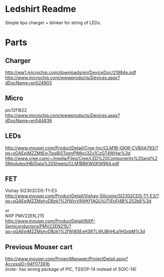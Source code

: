 Ledshirt Readme
=====
Simple lipo charger + blinker for string of LEDs.

Parts
=====
Charger
-----
http://ww1.microchip.com/downloads/en/DeviceDoc/21984e.pdf  
http://www.microchip.com/wwwproducts/Devices.aspx?dDocName=en024903

Micro
-----
pic12f1822  
http://www.microchip.com/wwwproducts/Devices.aspx?dDocName=en544839

LEDs
-----
http://www.mouser.com/ProductDetail/Cree-Inc/CLM1B-GKW-CVBXA793/?qs=sGAEpiMZZMtEjy7lsqBi5ToqnPlMkcj3Zy1CzGT4WHw%3d  
http://www.cree.com/~/media/Files/Cree/LED%20Components%20and%20Modules/HB/Data%20Sheets/CLM1BBKWGKW994.pdf  

FET
-----
Vishay SI2302CDS-T1-E3  
http://www.mouser.com/ProductDetail/Vishay-Siliconix/SI2302CDS-T1-E3/?qs=sGAEpiMZZMshyDBzk1%2fWixV8WKf1AQUVJTjEt414B%252b8%3d  
 
or  
NXP PMV22EN,215  
http://www.mouser.com/ProductDetail/NXP-Semiconductors/PMV22EN215/?qs=sGAEpiMZZMshyDBzk1%2fWi8SExH38TLWUBhHLp1HSxbM%3d


Previous Mouser cart
-----
http://www.mouser.com/ProjectManager/ProjectDetail.aspx?AccessID=94f117391b  
(note- has wrong package of PIC, TSSOP-14 instead of SOIC-14)
